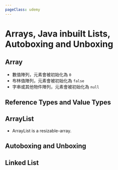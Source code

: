 ```yaml
---
pageClass: udemy
---
```


# Arrays, Java inbuilt Lists, Autoboxing and Unboxing

## Array

- 數值陣列，元素會被初始化為 `0`
- 布林值陣列，元素會被初始化為 `false`
- 字串或其他物件陣列，元素會被初始化為 `null`

## Reference Types and Value Types

## ArrayList

- ArrayList is a resizable-array.

## Autoboxing and Unboxing

## Linked List